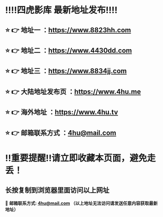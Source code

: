 
:bangbang::bangbang:四虎影库 最新地址发布:bangbang::bangbang:
==
:star: :point_right: 地址一 ：https://www.8823hh.com
------
:star: :point_right: 地址二 ：https://www.4430dd.com
------
:star: :point_right: 地址三 ：https://www.8834jj.com
------
:star: :point_right: 大陆地址发布页 ：https://www.4hu.me
------
:star: :point_right: 海外地址 ：https://www.4hu.tv
------
:star: :point_right: 邮箱联系方式 ：4hu@mail.com
------
:bangbang:重要提醒:bangbang:请立即收藏本页面，避免走丢！
==

长按复制到浏览器里面访问以上网址
-

:e-mail: __邮箱联系方式: 4hu@mail.com （以上地址无法访问请发送任意内容获取最新地址）__
